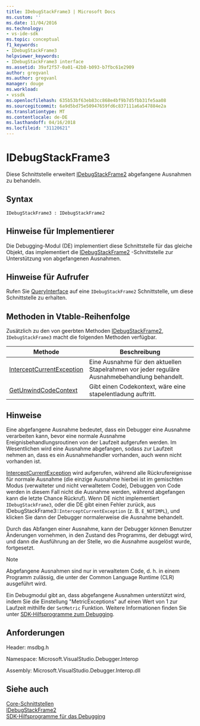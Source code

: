 ```yaml
---
title: IDebugStackFrame3 | Microsoft Docs
ms.custom: ''
ms.date: 11/04/2016
ms.technology:
- vs-ide-sdk
ms.topic: conceptual
f1_keywords:
- IDebugStackFrame3
helpviewer_keywords:
- IDebugStackFrame3 interface
ms.assetid: 39af2f57-0a01-42b8-b093-b7fbc61e2909
author: gregvanl
ms.author: gregvanl
manager: douge
ms.workload:
- vssdk
ms.openlocfilehash: 635b53bf63eb83cc868e4bf9b7d5fbb31fe5aa08
ms.sourcegitcommit: 6a9d5bd75e50947659fd6c837111a6a547884e2a
ms.translationtype: MT
ms.contentlocale: de-DE
ms.lasthandoff: 04/16/2018
ms.locfileid: "31120621"
---
```

# <a name="idebugstackframe3"></a>IDebugStackFrame3
Diese Schnittstelle erweitert [IDebugStackFrame2](../../../extensibility/debugger/reference/idebugstackframe2.md) abgefangene Ausnahmen zu behandeln.  
  
## <a name="syntax"></a>Syntax  
  
```  
IDebugStackFrame3 : IDebugStackFrame2  
```  
  
## <a name="notes-for-implementers"></a>Hinweise für Implementierer  
 Die Debugging-Modul (DE) implementiert diese Schnittstelle für das gleiche Objekt, das implementiert die [IDebugStackFrame2](../../../extensibility/debugger/reference/idebugstackframe2.md) -Schnittstelle zur Unterstützung von abgefangenen Ausnahmen.  
  
## <a name="notes-for-callers"></a>Hinweise für Aufrufer  
 Rufen Sie [QueryInterface](/cpp/atl/queryinterface) auf eine `IDebugStackFrame2` Schnittstelle, um diese Schnittstelle zu erhalten.  
  
## <a name="methods-in-vtable-order"></a>Methoden in Vtable-Reihenfolge  
 Zusätzlich zu den von geerbten Methoden [IDebugStackFrame2](../../../extensibility/debugger/reference/idebugstackframe2.md), `IDebugStackFrame3` macht die folgenden Methoden verfügbar.  
  
|Methode|Beschreibung|  
|------------|-----------------|  
|[InterceptCurrentException](../../../extensibility/debugger/reference/idebugstackframe3-interceptcurrentexception.md)|Eine Ausnahme für den aktuellen Stapelrahmen vor jeder reguläre Ausnahmebehandlung behandelt.|  
|[GetUnwindCodeContext](../../../extensibility/debugger/reference/idebugstackframe3-getunwindcodecontext.md)|Gibt einen Codekontext, wäre eine stapelentladung auftritt.|  
  
## <a name="remarks"></a>Hinweise  
 Eine abgefangene Ausnahme bedeutet, dass ein Debugger eine Ausnahme verarbeiten kann, bevor eine normale Ausnahme Ereignisbehandlungsroutinen von der Laufzeit aufgerufen werden. Im Wesentlichen wird eine Ausnahme abgefangen, sodass zur Laufzeit nehmen an, dass es ein Ausnahmehandler vorhanden, auch wenn nicht vorhanden ist.  
  
 [InterceptCurrentException](../../../extensibility/debugger/reference/idebugstackframe3-interceptcurrentexception.md) wird aufgerufen, während alle Rückrufereignisse für normale Ausnahme (die einzige Ausnahme hierbei ist im gemischten Modus (verwalteter und nicht verwaltetem Code), Debuggen von Code werden in diesem Fall nicht die Ausnahme werden, während abgefangen kann die letzte Chance Rückruf). Wenn DE nicht implementiert `IDebugStackFrame3`, oder die DE gibt einen Fehler zurück, aus IDebugStackFrame3::`InterceptCurrentException` (z. B. `E_NOTIMPL`), und klicken Sie dann der Debugger normalerweise die Ausnahme behandelt.  
  
 Durch das Abfangen einer Ausnahme, kann der Debugger können Benutzer Änderungen vornehmen, in den Zustand des Programms, der debuggt wird, und dann die Ausführung an der Stelle, wo die Ausnahme ausgelöst wurde, fortgesetzt.  
  
> [!NOTE]
>  Abgefangene Ausnahmen sind nur in verwaltetem Code, d. h. in einem Programm zulässig, die unter der Common Language Runtime (CLR) ausgeführt wird.  
  
 Ein Debugmodul gibt an, dass abgefangene Ausnahmen unterstützt wird, indem Sie die Einstellung "MetricExceptions" auf einen Wert von 1 zur Laufzeit mithilfe der `SetMetric` Funktion. Weitere Informationen finden Sie unter [SDK-Hilfsprogramme zum Debugging](../../../extensibility/debugger/reference/sdk-helpers-for-debugging.md).  
  
## <a name="requirements"></a>Anforderungen  
 Header: msdbg.h  
  
 Namespace: Microsoft.VisualStudio.Debugger.Interop  
  
 Assembly: Microsoft.VisualStudio.Debugger.Interop.dll  
  
## <a name="see-also"></a>Siehe auch  
 [Core-Schnittstellen](../../../extensibility/debugger/reference/core-interfaces.md)   
 [IDebugStackFrame2](../../../extensibility/debugger/reference/idebugstackframe2.md)   
 [SDK-Hilfsprogramme für das Debugging](../../../extensibility/debugger/reference/sdk-helpers-for-debugging.md)